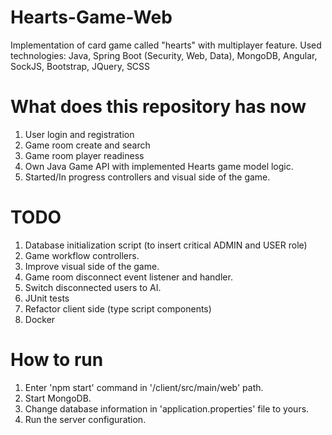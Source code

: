 # Hearts-Game-Web
Implementation of card game called "hearts" with multiplayer feature.
Used technologies: Java, Spring Boot (Security, Web, Data), MongoDB, Angular, SockJS, Bootstrap, JQuery, SCSS

# What does this repository has now
1. User login and registration
2. Game room create and search
3. Game room player readiness
4. Own Java Game API with implemented Hearts game model logic.
5. Started/In progress controllers and visual side of the game.

# TODO
1. Database initialization script (to insert critical ADMIN and USER role)
2. Game workflow controllers.
3. Improve visual side of the game.
4. Game room disconnect event listener and handler.
5. Switch disconnected users to AI.
6. JUnit tests
7. Refactor client side (type script components)
8. Docker

# How to run
1. Enter 'npm start' command in '/client/src/main/web' path.
2. Start MongoDB.
3. Change database information in 'application.properties' file to yours.
4. Run the server configuration.
